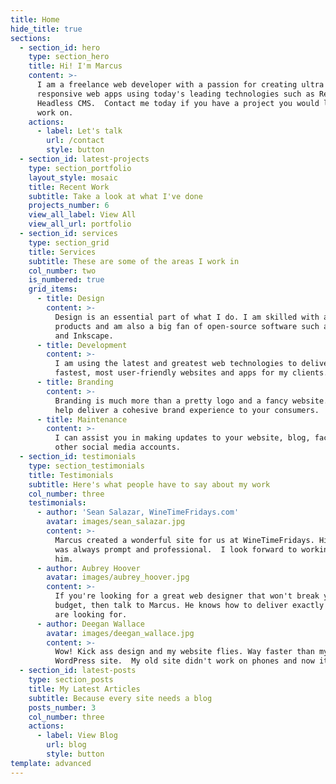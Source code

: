 ```yaml
---
title: Home
hide_title: true
sections:
  - section_id: hero
    type: section_hero
    title: Hi! I'm Marcus
    content: >-
      I am a freelance web developer with a passion for creating ultra fast,
      responsive web apps using today's leading technologies such as React and a
      Headless CMS.  Contact me today if you have a project you would like me to
      work on.
    actions:
      - label: Let's talk
        url: /contact
        style: button
  - section_id: latest-projects
    type: section_portfolio
    layout_style: mosaic
    title: Recent Work
    subtitle: Take a look at what I've done
    projects_number: 6
    view_all_label: View All
    view_all_url: portfolio
  - section_id: services
    type: section_grid
    title: Services
    subtitle: These are some of the areas I work in
    col_number: two
    is_numbered: true
    grid_items:
      - title: Design
        content: >-
          Design is an essential part of what I do. I am skilled with all Adobe
          products and am also a big fan of open-source software such as GIMP
          and Inkscape.
      - title: Development
        content: >-
          I am using the latest and greatest web technologies to deliver the
          fastest, most user-friendly websites and apps for my clients. 
      - title: Branding
        content: >-
          Branding is much more than a pretty logo and a fancy website. Let me
          help deliver a cohesive brand experience to your consumers.
      - title: Maintenance
        content: >-
          I can assist you in making updates to your website, blog, facebook and
          other social media accounts.
  - section_id: testimonials
    type: section_testimonials
    title: Testimonials
    subtitle: Here's what people have to say about my work
    col_number: three
    testimonials:
      - author: 'Sean Salazar, WineTimeFridays.com'
        avatar: images/sean_salazar.jpg
        content: >-
          Marcus created a wonderful site for us at WineTimeFridays. His service
          was always prompt and professional.  I look forward to working with
          him.
      - author: Aubrey Hoover
        avatar: images/aubrey_hoover.jpg
        content: >-
          If you're looking for a great web designer that won't break your
          budget, then talk to Marcus. He knows how to deliver exactly what you
          are looking for.
      - author: Deegan Wallace
        avatar: images/deegan_wallace.jpg
        content: >-
          Wow! Kick ass design and my website flies. Way faster than my old
          WordPress site.  My old site didn't work on phones and now it does!
  - section_id: latest-posts
    type: section_posts
    title: My Latest Articles
    subtitle: Because every site needs a blog
    posts_number: 3
    col_number: three
    actions:
      - label: View Blog
        url: blog
        style: button
template: advanced
---
```

